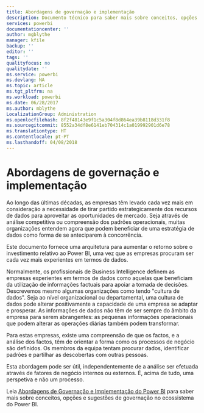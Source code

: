 ```yaml
---
title: Abordagens de governação e implementação
description: Documento técnico para saber mais sobre conceitos, opções e sugestões de governação no ecossistema do Power BI.
services: powerbi
documentationcenter: ''
author: mgblythe
manager: kfile
backup: ''
editor: ''
tags: ''
qualityfocus: no
qualitydate: ''
ms.service: powerbi
ms.devlang: NA
ms.topic: article
ms.tgt_pltfrm: na
ms.workload: powerbi
ms.date: 06/28/2017
ms.author: mblythe
LocalizationGroup: Administration
ms.openlocfilehash: 8f2f48143e9f1c5a304f8d864ea39b8118d331f8
ms.sourcegitcommit: 8552a34df8e6141eb704314c1a019992901d6e78
ms.translationtype: HT
ms.contentlocale: pt-PT
ms.lasthandoff: 04/08/2018
---
```

# <a name="governance-and-deployment-approaches"></a>Abordagens de governação e implementação
Ao longo das últimas décadas, as empresas têm levado cada vez mais em consideração a necessidade de tirar partido estrategicamente dos recursos de dados para aproveitar as oportunidades de mercado. Seja através de análise competitiva ou compreensão dos padrões operacionais, muitas organizações entendem agora que podem beneficiar de uma estratégia de dados como forma de se anteciparem à concorrência.  

Este documento fornece uma arquitetura para aumentar o retorno sobre o investimento relativo ao Power BI, uma vez que as empresas procuram ser cada vez mais experientes em termos de dados.

Normalmente, os profissionais de Business Intelligence definem as empresas experientes em termos de dados como aquelas que beneficiam da utilização de informações factuais para apoiar a tomada de decisões.  Descrevemos mesmo algumas organizações como tendo "cultura de dados".
Seja ao nível organizacional ou departamental, uma cultura de dados pode alterar positivamente a capacidade de uma empresa se adaptar e prosperar.  As informações de dados não têm de ser sempre do âmbito da empresa para serem abrangentes: as pequenas informações operacionais que podem alterar as operações diárias também podem transformar.

Para estas empresas, existe uma compreensão de que os factos, e a análise dos factos, têm de orientar a forma como os processos de negócio são definidos. Os membros da equipa tentam procurar dados, identificar padrões e partilhar as descobertas com outras pessoas. 

Esta abordagem pode ser útil, independentemente de a análise ser efetuada através de fatores de negócio internos ou externos. É, acima de tudo, uma perspetiva e não um processo.

Leia [Abordagens de Governação e Implementação do Power BI](http://go.microsoft.com/fwlink/?LinkId=785915&clcid=0x409) para saber mais sobre conceitos, opções e sugestões de governação no ecossistema do Power BI.

